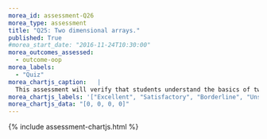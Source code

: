 ```yaml
---
morea_id: assessment-Q26
morea_type: assessment
title: "Q25: Two dimensional arrays."
published: True
#morea_start_date: "2016-11-24T10:30:00"
morea_outcomes_assessed: 
  - outcome-oop
morea_labels: 
  - "Quiz"
morea_chartjs_caption:   |
  This assessment will verify that students understand the basics of two dimensional arrays.
morea_chartjs_labels: '["Excellent", "Satisfactory", "Borderline", "Unsatisfactory"]'
morea_chartjs_data: "[0, 0, 0, 0]"
---
```


{%  include assessment-chartjs.html  %}
